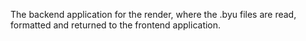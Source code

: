 The backend application for the render, where the .byu files are read, formatted and returned to the frontend application.